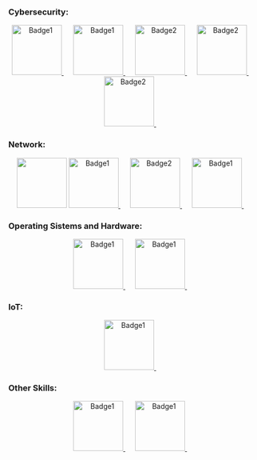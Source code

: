 
### Cybersecurity:

<p align="center"> 
      <a href="https://www.credly.com/badges/4f66ef73-ae9d-4966-8d23-96ee756d6d38/public_url">
    <img src="https://github.com/user-attachments/assets/acf26c35-1844-4bd5-a4b0-e447a8f3f9ff" alt="Badge1" width="100" height="100">
  </a>
  &nbsp;&nbsp;&nbsp;&nbsp;
    <a href="https://www.credly.com/badges/3d308ea4-aacb-4a3e-8806-b9b2ac1bdc00/public_url">
    <img src="https://github.com/raf181/raf181/assets/93051606/7323066c-c856-4a16-93db-3fd383dc4b0e" alt="Badge1" width="100" height="100">
  </a>
  &nbsp;&nbsp;&nbsp;&nbsp;
    <a href="https://www.credly.com/badges/3490a74f-ec44-42f7-8b21-0de5bce92f72/public_url">
    <img src="https://github.com/user-attachments/assets/fe7e658e-39ab-48bf-b765-22c5daf55188" alt="Badge2" width="100" height="100">
  </a>  
  &nbsp;&nbsp;&nbsp;&nbsp;
  <a href="https://www.credly.com/badges/5fefd5d8-136e-454e-bc36-e308e6b89d93/public_url">
    <img src="https://github.com/raf181/raf181/assets/93051606/a2081547-b789-4c7b-aa92-428b275c0b10" alt="Badge2" width="100" height="100">
  </a>
    &nbsp;&nbsp;&nbsp;&nbsp;  
    <a href="https://www.credly.com/badges/ddcef372-6ead-4978-9b75-dfe48abca565/public_url">
    <img src="https://github.com/raf181/raf181/assets/93051606/eefdce47-5eab-4bb8-9cda-b657802b9ace" alt="Badge2" width="100" height="100">
  </a>
    &nbsp;&nbsp;&nbsp;&nbsp;
</p>

### Network:
<p align="center">
      <a>
            <img src="https://github.com/user-attachments/assets/e849639b-6d02-4d2e-981a-1a7fe02f74f8" width="100" height="100">
      </a>
      <a href="https://www.credly.com/badges/17b55335-1091-4f83-a746-5166bfbe78ef/public_url">
    <img src="https://github.com/user-attachments/assets/2b956de4-fe3d-4cb5-9d9b-1453454e631e" alt="Badge1" width="100" height="100">
  </a>
  &nbsp;&nbsp;&nbsp;&nbsp;
    <a href="https://www.credly.com/badges/cd83f4ea-92f9-448c-a0ed-89d5aff66641/public_url">
    <img src="https://github.com/raf181/raf181/assets/93051606/a616342a-c7c6-4c28-98b2-b0461abd9893" alt="Badge2" width="100" height="100">
  </a>
  &nbsp;&nbsp;&nbsp;&nbsp;
      <a href="https://www.credly.com/badges/cd83f4ea-92f9-448c-a0ed-89d5aff66641/public_url">
    <img src="https://github.com/raf181/raf181/assets/93051606/223d8ddd-ce83-42f4-8f36-4d084bba3c07" alt="Badge1" width="100" height="100">
  </a>
  &nbsp;&nbsp;&nbsp;&nbsp;
  </p>

### Operating Sistems and Hardware:
<p align="center">
    <a href="https://www.credly.com/badges/e8b668f8-741c-467c-956e-c5ed48dbf6e1/public_url">
    <img src="https://github.com/raf181/raf181/assets/93051606/513a5397-b8de-49f9-bec6-517f991da685" alt="Badge1" width="100" height="100">
  </a>
  &nbsp;&nbsp;&nbsp;&nbsp;
      <a href="https://www.credly.com/badges/88e543c0-72c7-4f7d-9c5d-6736e53960a2/public_url">
    <img src="https://github.com/user-attachments/assets/a7d583ed-d7ec-4d45-97f4-c0bf64f3d1bc" alt="Badge1" width="100" height="100">
  </a>
  &nbsp;&nbsp;&nbsp;&nbsp;
</p>

### IoT:
<p align="center">
    <a href="https://www.credly.com/badges/35fde3ca-41d5-4f4e-8c42-721281b0e67f/public_url">
    <img src="https://github.com/user-attachments/assets/590550f9-b252-4aa5-b387-b835d2e81801" alt="Badge1" width="100" height="100">
  </a>
  &nbsp;&nbsp;&nbsp;&nbsp;
</p>
  
### Other Skills:
<p align="center">
    <a href="https://www.credly.com/badges/23d2e693-abff-4323-a54f-b621e4a72fe2/public_url">
    <img src="https://github.com/raf181/raf181/assets/93051606/e07e58ad-5fdb-4f31-ae81-e4e52a01400a" alt="Badge1" width="100" height="100">
  </a>
  &nbsp;&nbsp;&nbsp;&nbsp;
    <a href="https://www.credly.com/badges/7bacc66a-12d9-4d2b-9fd7-708015e262bd/public_url">
    <img src="https://github.com/user-attachments/assets/aff583e7-2012-4adb-9315-23ef54682e67" alt="Badge1" width="100" height="100">
  </a>
  &nbsp;&nbsp;&nbsp;&nbsp;
</p>
